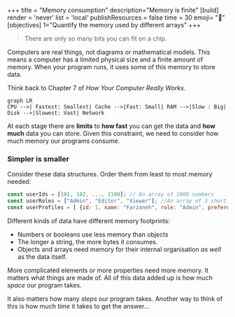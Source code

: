 +++
title = "Memory consumption"
description="Memory is finite"
[build]
  render = 'never'
  list = 'local'
  publishResources = false
time = 30
emoji= "🥪"
[objectives]
    1="Quantify the memory used by different arrays"
+++

> There are only so many bits you can fit on a chip.

Computers are real things, not diagrams or mathematical models. This means a computer has a limited physical size and a finite amount of memory. When your program runs, it uses some of this memory to store data.

Think back to Chapter 7 of <cite>How Your Computer Really Works</cite>.

```mermaid
graph LR
CPU -->|️ Fastest: Smallest| Cache -->|Fast: Small| RAM -->|Slow : Big| Disk -->|Slowest: Vast| Network
```

At each stage there are **limits** to **how fast** you can get the data and **how much** data you can store. Given this constraint, we need to consider how much memory our programs consume.

### Simpler is smaller

Consider these data structures. Order them from least to most memory needed:

```js
const userIds = [101, 102, ..., 1100]; // An array of 1000 numbers
const userRoles = ["Admin", "Editor", "Viewer"]; //An array of 3 short strings
const userProfiles = [ {id: 1, name: "Farzaneh", role: "Admin", preferences: {...}}, {id: 2, name: "Cuneyt", role: "Editor", preferences: {...}} ]; // An array of 2 complex objects
```

Different kinds of data have different memory footprints:

- Numbers or booleans use less memory than objects
- The longer a string, the more bytes it consumes.
- Objects and arrays need memory for their internal organisation _as well_ as the data itself.

More complicated elements or more properties need more memory. It matters what things are made of. All of this data added up is how much _space_ our program takes.

It also matters how many _steps_ our program takes. Another way to think of this is how much _time_ it takes to get the answer...

